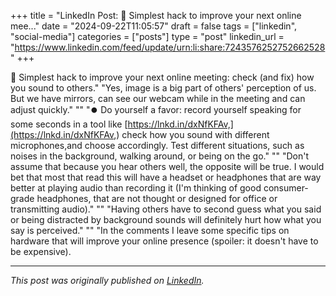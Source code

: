 +++
title = "LinkedIn Post: 🎤 Simplest hack to improve your next online mee..."
date = "2024-09-22T11:05:57"
draft = false
tags = ["linkedin", "social-media"]
categories = ["posts"]
type = "post"
linkedin_url = "https://www.linkedin.com/feed/update/urn:li:share:7243576252752662528"
+++

🎤 Simplest hack to improve your next online meeting: check (and fix) how you sound to others."
"Yes, image is a big part of others' perception of us. But we have mirrors, can see our webcam while in the meeting and can adjust quickly."
""
"⏺️ Do yourself a favor: record yourself speaking for some seconds in a tool like [https://lnkd.in/dxNfKFAv,](https://lnkd.in/dxNfKFAv,) check how you sound with different microphones,and choose accordingly. Test different situations, such as noises in the background, walking around, or being on the go."
""
"Don't assume that because you hear others well, the opposite will be true. I would bet that most that read this will have a headset or headphones that are way better at playing audio than recording it (I'm thinking of good consumer-grade headphones, that are not thought or designed for office or transmitting audio)."
""
"Having others have to second guess what you said or being distracted by background sounds will definitely hurt how what you say is perceived."
""
"In the comments I leave some specific tips on hardware that will improve your online presence (spoiler: it doesn't have to be expensive).

---

*This post was originally published on [LinkedIn](https://www.linkedin.com/in/adrianmoreno/recent-activity/all/).*